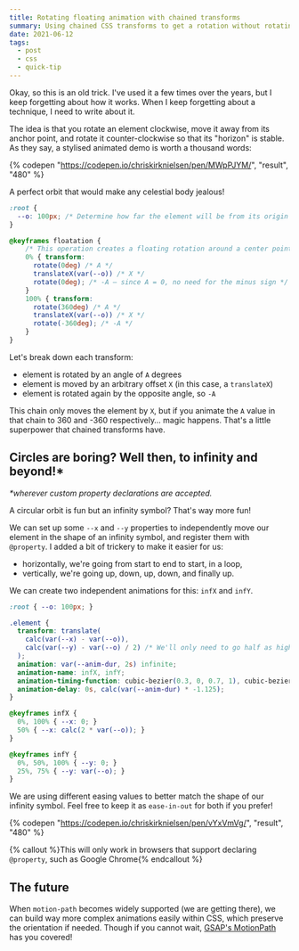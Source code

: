 ```yaml
---
title: Rotating floating animation with chained transforms
summary: Using chained CSS transforms to get a rotation without rotating the element itself.
date: 2021-06-12
tags:
  - post
  - css
  - quick-tip
---
```


Okay, so this is an old trick. I've used it a few times over the years, but I keep forgetting about how it works. When I keep forgetting about a technique, I need to write about it.

The idea is that you rotate an element clockwise, move it away from its anchor point, and rotate it counter-clockwise so that its "horizon" is stable. As they say, a stylised animated demo is worth a thousand words:

{% codepen "https://codepen.io/chriskirknielsen/pen/MWpPJYM/", "result", "480" %}

A perfect orbit that would make any celestial body jealous!

```css
:root {
  --o: 100px; /* Determine how far the element will be from its origin */
}

@keyframes floatation {
    /* This operation creates a floating rotation around a center point — the offset guides how far from the center the element is */
    0% { transform:
      rotate(0deg) /* A */
      translateX(var(--o)) /* X */
      rotate(0deg); /* -A — since A = 0, no need for the minus sign */
    }
    100% { transform:
      rotate(360deg) /* A */
      translateX(var(--o)) /* X */
      rotate(-360deg); /* -A */
    }
}
```

Let's break down each transform:

- element is rotated by an angle of `A` degrees
- element is moved by an arbitrary offset `X` (in this case, a `translateX`)
- element is rotated again by the opposite angle, so `-A`

This chain only moves the element by `X`, but if you animate the `A` value in that chain to 360 and -360 respectively… magic happens. That's a little superpower that chained transforms have.

##  Circles are boring? Well then, to infinity and beyond!*

_*wherever custom property declarations are accepted._

A circular orbit is fun but an infinity symbol? That's way more fun!

We can set up some `--x` and `--y` properties to independently move our element in the shape of an infinity symbol, and register them with `@property`. I added a bit of trickery to make it easier for us:

- horizontally, we're going from start to end to start, in a loop,
- vertically, we're going up, down, up, down, and finally up.

We can create two independent animations for this: `infX` and `infY`.

```css
:root { --o: 100px; }

.element {
  transform: translate(
    calc(var(--x) - var(--o)),
    calc(var(--y) - var(--o) / 2) /* We'll only need to go half as high/low for this shape as it's *roughly** two circles side-by-side */
  );
  animation: var(--anim-dur, 2s) infinite;
  animation-name: infX, infY;
  animation-timing-function: cubic-bezier(0.3, 0, 0.7, 1), cubic-bezier(0.5, 0, 0.5, 1);
  animation-delay: 0s, calc(var(--anim-dur) * -1.125);
}

@keyframes infX {
  0%, 100% { --x: 0; }
  50% { --x: calc(2 * var(--o)); }
}

@keyframes infY {
  0%, 50%, 100% { --y: 0; }
  25%, 75% { --y: var(--o); }
}
```

We are using different easing values to better match the shape of our infinity symbol. Feel free to keep it as `ease-in-out` for both if you prefer!

{% codepen "https://codepen.io/chriskirknielsen/pen/vYxVmVg/", "result", "480" %}

{% callout %}This will only work in browsers that support declaring `@property`, such as Google Chrome{% endcallout %}

## The future

When `motion-path` becomes widely supported (we are getting there), we can build way more complex animations easily within CSS, which preserve the orientation if needed. Though if you cannot wait, [GSAP's MotionPath](https://greensock.com/motionpath/) has you covered!